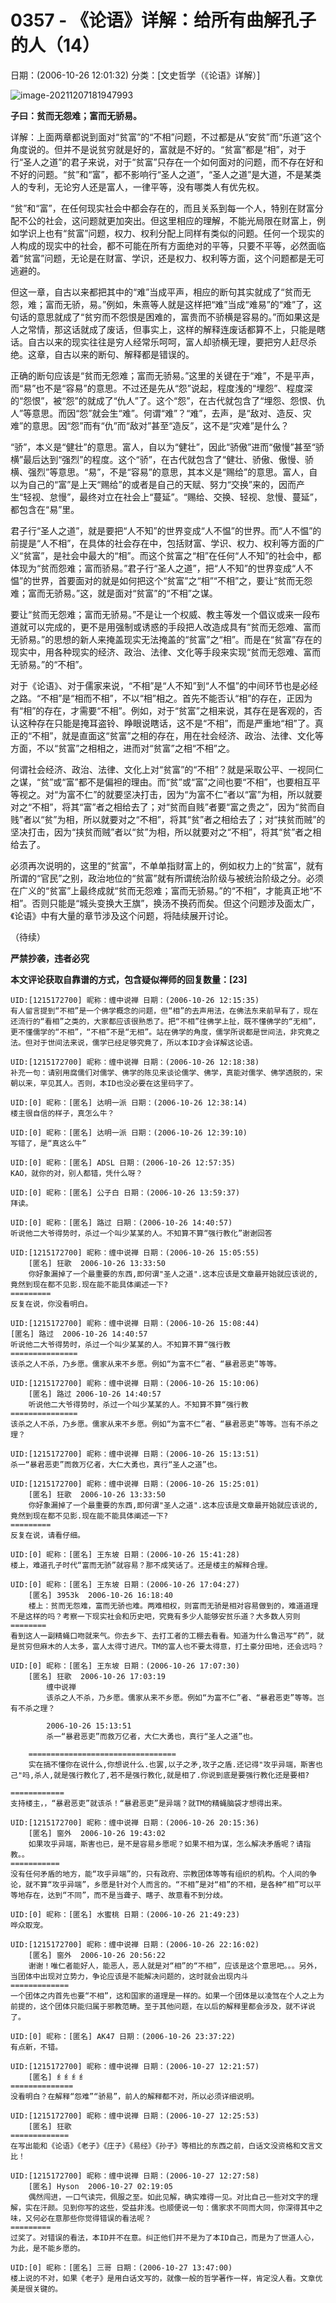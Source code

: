 # 0357 - 《论语》详解：给所有曲解孔子的人（14）
日期：(2006-10-26 12:01:32) 分类：[文史哲学（《论语》详解）]



![image-20211207181947993](./pic/0357.png)



**子曰：贫而无怨难；富而无骄易。**



详解：上面两章都说到面对“贫富”的“不相”问题，不过都是从“安贫”而“乐道”这个角度说的。但并不是说贫穷就是好的，富就是不好的。“贫富”都是“相”，对于行“圣人之道”的君子来说，对于“贫富”只存在一个如何面对的问题，而不存在好和不好的问题。“贫”和“富”，都不影响行“圣人之道”，“圣人之道”是大道，不是某类人的专利，无论穷人还是富人，一律平等，没有哪类人有优先权。



“贫”和“富”，在任何现实社会中都会存在的，而且关系到每一个人，特别在财富分配不公的社会，这问题就更加突出。但这里相应的理解，不能光局限在财富上，例如学识上也有“贫富”问题，权力、权利分配上同样有类似的问题。任何一个现实的人构成的现实中的社会，都不可能在所有方面绝对的平等，只要不平等，必然面临着“贫富”问题，无论是在财富、学识，还是权力、权利等方面，这个问题都是无可逃避的。



但这一章，自古以来都把其中的“难”当成平声，相应的断句其实就成了“贫而无怨，难；富而无骄，易。”例如，朱熹等人就是这样把“难”当成“难易”的“难”了，这句话的意思就成了“贫穷而不怨恨是困难的，富贵而不骄横是容易的。”而如果这是人之常情，那这话就成了废话，但事实上，这样的解释连废话都算不上，只能是瞎话。自古以来的现实往往是穷人经常乐呵呵，富人却骄横无理，要把穷人赶尽杀绝。这章，自古以来的断句、解释都是错误的。



正确的断句应该是“贫而无怨难；富而无骄易。”这里的关键在于“难”，不是平声，而“易”也不是“容易”的意思。不过还是先从“怨”说起，程度浅的“埋怨”、程度深的“怨恨”，被“怨”的就成了“仇人”了。这个“怨”，在古代就包含了“埋怨、怨恨、仇人”等意思。而因“怨”就会生“难”。何谓“难”？“难”，去声，是“敌对、造反、灾难”的意思。因“怨”而有“仇”而“敌对”甚至“造反”，这不是“灾难”是什么？



“骄”，本义是“健壮”的意思。富人，自以为“健壮”，因此“骄傲”进而“傲慢”甚至“骄横”最后达到“强烈”的程度。这个“骄”，在古代就包含了“健壮、骄傲、傲慢、骄横、强烈”等意思。“易”，不是“容易”的意思，其本义是“赐给”的意思。富人，自以为自己的“富”是上天“赐给”的或者是自己的天赋、努力“交换”来的，因而产生“轻视、怠慢”，最终对立在社会上“蔓延”。“赐给、交换、轻视、怠慢、蔓延”，都包含在“易”里。



君子行“圣人之道”，就是要把“人不知”的世界变成“人不愠”的世界。而“人不愠”的前提是“人不相”，在具体的社会存在中，包括财富、学识、权力、权利等方面的广义“贫富”，是社会中最大的“相”。而这个贫富之“相”在任何“人不知”的社会中，都体现为“贫而怨难；富而骄易。”君子行“圣人之道”，把“人不知”的世界变成“人不愠”的世界，首要面对的就是如何把这个“贫富”之“相”“不相”之，要让“贫而无怨难；富而无骄易。”这，就是面对“贫富”的“不相”之谋。



要让“贫而无怨难；富而无骄易。”不是让一个权威、教主等发一个倡议或来一段布道就可以完成的，更不是用强制或诱惑的手段把人改造成具有“贫而无怨难、富而无骄易。”的思想的新人来掩盖现实无法掩盖的“贫富”之“相”。而是在“贫富”存在的现实中，用各种现实的经济、政治、法律、文化等手段来实现“贫而无怨难、富而无骄易。”的“不相”。



对于《论语》、对于儒家来说，“不相”是“人不知”到“人不愠”的中间环节也是必经之路。“不相”是“相而不相”，不以“相”相之。首先不能否认“相”的存在，正因为有“相”的存在，才需要“不相”。例如，对于“贫富”之相来说，其存在是客观的，否认这种存在只能是掩耳盗铃、睁眼说瞎话，这不是“不相”，而是严重地“相”了。真正的“不相”，就是直面这“贫富”之相的存在，用在社会经济、政治、法律、文化等方面，不以“贫富”之相相之，进而对“贫富”之相“不相”之。



何谓社会经济、政治、法律、文化上对“贫富”的“不相”？就是采取公平、一视同仁之谋，“贫”或“富”都不是偏袒的理由。而“贫”或“富”之间也要“不相”，也要相互平等视之。对“为富不仁”的就要坚决打击，因为“为富不仁”者以“富”为相，所以就要对之“不相”，将其“富”者之相给去了；对“贫而自贱”者要“富之贵之”，因为“贫而自贱”者以“贫”为相，所以就要对之“不相”，将其“贫”者之相给去了；对“挟贫而贼”的坚决打击，因为“挟贫而贼”者以“贫”为相，所以就要对之“不相”，将其“贫”者之相给去了。



必须再次说明的，这里的“贫富”，不单单指财富上的，例如权力上的“贫富”，就有所谓的“官民”之别，政治地位的“贫富”就有所谓统治阶级与被统治阶级之分。必须在广义的“贫富”上最终成就“贫而无怨难；富而无骄易。”的“不相”，才能真正地“不相”。否则只能是“城头变换大王旗”，换汤不换药而矣。但这个问题涉及面太广，《论语》中有大量的章节涉及这个问题，将陆续展开讨论。



（待续）



**严禁抄袭，违者必究**



**本文评论获取自靠谱的方式，包含疑似禅师的回复数量：[23]**




```
UID:[1215172700] 昵称：缠中说禅 日期：(2006-10-26 12:15:35)
有人留言提到“不相”是一个佛学概念的问题，但“相”的去声用法，在佛法东来前早有了，现在还流行的“看相”之类的，大家都应该很熟悉了。把“不相”往佛学上扯，既不懂佛学的“无相”，更不懂儒学的“不相”，“不相”不是“无相”。站在佛学的角度，儒学所说都是世间法，非究竟之法。但对于世间法来说，儒学已经足够究竟了，所以本ID才会详解这论语。
```



```
UID:[1215172700] 昵称：缠中说禅 日期：(2006-10-26 12:18:38)
补充一句：请别用腐儒们对儒学、佛学的陈见来谈论儒学、佛学，真能对儒学、佛学透脱的，宋朝以来，罕见其人。否则，本ID也没必要在这里码字了。
```



```
UID:[0] 昵称：[匿名] 达明一派 日期：(2006-10-26 12:38:14)
楼主很自信的样子，真怎么牛？
```



```
UID:[0] 昵称：[匿名] 达明一派 日期：(2006-10-26 12:39:10)
写错了，是“真这么牛”
```



```
UID:[0] 昵称：[匿名] ADSL 日期：(2006-10-26 12:57:35)
KAO，就你的对，别人都错，凭什么呀？
```



```
UID:[0] 昵称：[匿名] 公子白 日期：(2006-10-26 13:59:37)
拜读。
```



```
UID:[0] 昵称：[匿名] 路过 日期：(2006-10-26 14:40:57)
听说他二大爷得势时，杀过一个叫少某某的人。不知算不算“强行教化”谢谢回答
```



```
UID:[1215172700] 昵称：缠中说禅 日期：(2006-10-26 15:05:55)
	[匿名] 狂歌  2006-10-26 13:33:50
	你好象漏掉了一个最重要的东西,即何谓"圣人之道".这本应该是文章最开始就应该说的,竟然到现在都不见影.现在能不能具体阐述一下?
=========
反复在说，你没看明白。
```



```
UID:[1215172700] 昵称：缠中说禅 日期：(2006-10-26 15:08:44)
[匿名] 路过  2006-10-26 14:40:57
听说他二大爷得势时，杀过一个叫少某某的人。不知算不算“强行教
===============
该杀之人不杀，乃乡愿。儒家从来不乡愿。例如“为富不仁”者、“暴君恶吏”等等。
```



```
UID:[1215172700] 昵称：缠中说禅 日期：(2006-10-26 15:10:06)
	[匿名] 路过 2006-10-26 14:40:57
	听说他二大爷得势时，杀过一个叫少某某的人。不知算不算“强行教
===============
该杀之人不杀，乃乡愿。儒家从来不乡愿。例如“为富不仁”者、“暴君恶吏”等等。岂有不杀之理？
```



```
UID:[1215172700] 昵称：缠中说禅 日期：(2006-10-26 15:13:51)
杀一“暴君恶吏”而救万亿者，大仁大勇也，真行“圣人之道”也。
```



```
UID:[1215172700] 昵称：缠中说禅 日期：(2006-10-26 15:25:01)
	[匿名] 狂歌  2006-10-26 13:33:50
	你好象漏掉了一个最重要的东西,即何谓"圣人之道".这本应该是文章最开始就应该说的,竟然到现在都不见影.现在能不能具体阐述一下?
=========
反复在说，请看仔细。
```



```
UID:[0] 昵称：[匿名] 王东坡 日期：(2006-10-26 15:41:28)
楼上，难道孔子时代“富而无骄”就容易？那不成笑话了。还是楼主的解释合理。
```



```
UID:[0] 昵称：[匿名] 王东坡 日期：(2006-10-26 17:04:27)
	[匿名] 3953k  2006-10-26 16:18:40
	楼上：贫而无怨难，富而无骄也难。两难相权，则富而无骄是相对容易做到的，难道道理不是这样的吗？考察一下现实社会和历史吧，究竟有多少人能够安贫乐道？大多数人穷则
========
看到这人一副精蝇口吻就来气。你去乡下、去打工者的工棚去看看。知道为什么鲁迅写“药”，就是贫穷但麻木的人太多，富人太得寸进尺。TM的富人也不要太得意，打土豪分田地，还会远吗？
```



```
UID:[0] 昵称：[匿名] 王东坡 日期：(2006-10-26 17:07:30)
	[匿名] 狂歌  2006-10-26 17:03:19
		缠中说禅
		该杀之人不杀，乃乡愿。儒家从来不乡愿。例如“为富不仁”者、“暴君恶吏”等等。岂有不杀之理？
		
		2006-10-26 15:13:51
		杀一“暴君恶吏”而救万亿者，大仁大勇也，真行“圣人之道”也。
		
	=================================
	实在搞不懂你在说什么,你想说什么.也罢,以子之矛,攻子之盾.还记得"攻乎异端，斯害也己"吗,杀人,就是强行教化了,若不是强行教化,就是相了.你说到底是要强行教化还是要相?
	
============
支持楼主，，“暴君恶吏”就该杀！“暴君恶吏”是异端？就TM的精蝇脑袋才想得出来。
```



```
UID:[1215172700] 昵称：缠中说禅 日期：(2006-10-26 20:15:36)
	[匿名] 窗外  2006-10-26 19:43:02
	如果攻乎异端，斯害也已，是不是容易乡愿呢？如果不相为谋，怎么解决矛盾呢？请指教。。
===========
没有任何矛盾的地方，能“攻乎异端”的，只有政府、宗教团体等等有组织的机构。个人间的争论，就不算“攻乎异端”，乡愿是针对个人而言的。“不相”是对“相”的不相，是各种“相”可以平等地存在，达到“不同”，而不是当聋子、瞎子、故意看不到分歧。
```



```
UID:[0] 昵称：[匿名] 水蜜桃 日期：(2006-10-26 21:49:23)
哗众取宠。
```



```
UID:[1215172700] 昵称：缠中说禅 日期：(2006-10-26 22:16:02)
	[匿名] 窗外  2006-10-26 20:56:22
	谢谢！唯仁者能好人，能恶人，恶人就是对“相”的“不相”，应该是这个意思吧。。。另外，当团体中出现对立势力，争论应该是不能解决问题的，这时就会出现内斗
=============
一个团体之内首先也要“不相”，这和国家的道理是一样的。如果一个团体是以凌驾在个人之上为前提的，这个团体只能归属于邪教范畴。至于其他问题，在以后的解释里都会涉及，就不详说了。
```



```
UID:[0] 昵称：[匿名] AK47 日期：(2006-10-26 23:37:22)
有点新，不错。
```



```
UID:[1215172700] 昵称：缠中说禅 日期：(2006-10-27 12:21:57)
	[匿名] 纟纟纟纟
==============
没看明白？在解释“怨难”“骄易”，前人的解释都不对，所以必须详细说明。
```



```
UID:[1215172700] 昵称：缠中说禅 日期：(2006-10-27 12:25:53)
	[匿名] 狂歌
=============
在写出能和《论语》《老子》《庄子》《易经》《孙子》等相比的东西之前，白话文没资格和文言文比！
```



```
UID:[1215172700] 昵称：缠中说禅 日期：(2006-10-27 12:27:58)
	[匿名] Hyson  2006-10-27 02:19:05
	偶然闯进，一口气读完，佩服之至。如此见解，确实难得一见。对比自己一些对文字的理解，实在汗颜。见到你写的这些，受益非浅。也顺便说一句：儒家求不同而大同，你深得其中之味，又何必在意那些你觉得错误的看法呢？
=========
过奖了。对错误的看法，本ID并不在意。纠正他们并不是为了本ID自己，而是为了世道人心，为此，是不能乡愿的。
```



```
UID:[0] 昵称：[匿名] 三哥 日期：(2006-10-27 13:47:00)
楼上说的不对，如果《老子》是用白话文写的，就像一般的哲学著作一样，肯定没人看。文章优美是很关键的。
```



